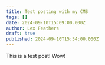 ```yaml
---
title: Test posting with my CMS
tags: []
date: 2024-09-10T15:09:00.000Z
author: Lex Feathers
draft: true
published: 2024-09-10T15:54:00.000Z
---
```

This is a test post! Wow!
